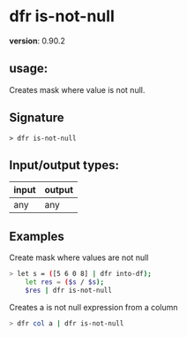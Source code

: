 # dfr is-not-null

**version**: 0.90.2

## **usage**:

Creates mask where value is not null.

## Signature

`> dfr is-not-null `

## Input/output types:

| input | output |
| ----- | ------ |
| any   | any    |

## Examples

Create mask where values are not null

```bash
> let s = ([5 6 0 8] | dfr into-df);
    let res = ($s / $s);
    $res | dfr is-not-null
```

Creates a is not null expression from a column

```bash
> dfr col a | dfr is-not-null
```
